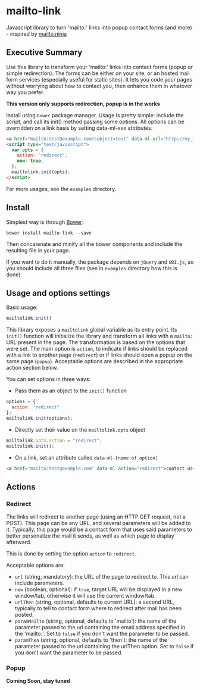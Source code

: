 # mailto-link
Javascript library to turn 'mailto:' links into popup contact forms (and more) - inspired by [mailto.ninja](http://mailto.ninja/)

## Executive Summary
Use this library to transform your 'mailto:' links into contact forms (popup or simple redirection).
The forms can be either on your site, or an hosted mail form services (especially useful for static sites).
It lets you code your pages without worrying about how to contact you,
then enhance them in whatever way you prefer.

**This version only supports redirection, popup is in the works**

Install using `bower` package manager.
Usage is pretty simple: include the script, and call its init() method passing some options.
All options can be overridden on a link basis by setting data-ml-xxx attributes.

```html
<a href="mailto:test@example.com?subject=test" data-ml-url="http://my_form_url.com/">test@example.com</a>
<script type="text/javascript">
  var opts = {
    action: "redirect",
    new: true,
  };
  mailtolink.init(opts);
</script>
```

For more usages, see the `examples` directory.

## Install
Simplest way is through [Bower](http://bower.io/):
```
bower install mailto-link --save
```
Then concatenate and minify all the bower components and include the resulting file in your page.

If you want to do it manually, the package depends on `jQuery` and `URI.js`, so you should include all three files
(see in `examples` directory how this is done).

## Usage and options settings
Basic usage:
```javascript
mailtolink.init()
```

This library exposes a `mailtolink` global variable as its entry point.
Its `init()` function will initialize the library and transform all links with a `mailto:` URL present in the page.
The transformation is based on the options that were set.
The main option is `action`, to indicate if links should be replaced with a link to another page (`redirect`)
or if links should open a popup on the same page (`popup`).
 Acceptable options are described in the appropriate action section below.

You can set options in three ways:

- Pass them as an object to the `init()` function
```javascript
options = {
  action: "redirect"
};
mailtolink.init(options);
```
- Directly set their value on the `mailtolink.opts` object
```javascript
mailtolink.opts.action = "redirect";
mailtolink.init();
```
- On a link, set an attribute called `data-ml-[name of option]`
```html
<a href="mailto:test@example.com" data-ml-action="redirect">contact us</a>
```

## Actions

### Redirect
The links will redirect to another page (using an HTTP GET request, not a POST).
This page can be any URL, and several parameters will be added to it.
Typically, this page would be a contact form that uses said parameters to better personalize the mail it sends,
as well as which page to display afterward.

This is done by setting the option `action` to `redirect`.

Acceptable options are:

- `url` (string, mandatory): the URL of the page to redirect to. This url can include parameters.
- `new` (boolean, optional): if `true`, target URL will be displayed in a new window/tab,
otherwise it will use the current window/tab.
- `urlThen` (string, optional, defaults to current URL): a second URL,
typically to tell to contact form where to redirect after mail has been posted.
- `paramMailto` (string, optional, defaults to 'mailto'): the name of the parameter passed to the url containing the
email address specified in the 'mailto:'. Set to `false` if you don't want the parameter to be passed.
- `paramThen` (string, optional, defaults to 'then'): the name of the parameter passed to the url containing the
urlThen option. Set to `false` if you don't want the parameter to be passed.

### Popup
**Coming Soon, stay tuned**
